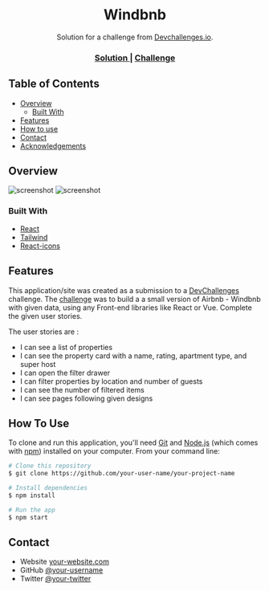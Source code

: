<!-- Please update value in the {}  -->

<h1 align="center">Windbnb</h1>

<div align="center">
   Solution for a challenge from  <a href="http://devchallenges.io" target="_blank">Devchallenges.io</a>.
</div>

<div align="center">
  <h3>
    <a href="https://presh-031-windbnb.netlify.app/">
      Solution
    </a>
    <span> | </span>
    <a href="https://devchallenges.io/challenges/3JFYedSOZqAxYuOCNmYD">
      Challenge
    </a>
  </h3>
</div>

<!-- TABLE OF CONTENTS -->

## Table of Contents

- [Overview](#overview)
  - [Built With](#built-with)
- [Features](#features)
- [How to use](#how-to-use)
- [Contact](#contact)
- [Acknowledgements](#acknowledgements)

<!-- OVERVIEW -->

## Overview

![screenshot](./src/assets/Screen%20Shot%202022-10-28%20at%2000.44.10-fullpage.png)
![screenshot](./src/assets/Screen%20Shot%202022-10-28%20at%2000.44.01-fullpage.png)

### Built With

- [React](https://reactjs.org/)
- [Tailwind](https://tailwindcss.com/)
- [React-icons](https://react-icons.github.io/react-icons)

## Features

This application/site was created as a submission to a [DevChallenges](https://devchallenges.io/challenges) challenge. The [challenge](https://devchallenges.io/challenges/3JFYedSOZqAxYuOCNmYD) was to build a a small version of Airbnb - Windbnb with given data, using any Front-end libraries like React or Vue. Complete the given user stories.

The user stories are :

- I can see a list of properties
- I can see the property card with a name, rating, apartment type, and super host
- I can open the filter drawer
- I can filter properties by location and number of guests
- I can see the number of filtered items
- I can see pages following given designs

## How To Use

<!-- Example: -->

To clone and run this application, you'll need [Git](https://git-scm.com) and [Node.js](https://nodejs.org/en/download/) (which comes with [npm](http://npmjs.com)) installed on your computer. From your command line:

```bash
# Clone this repository
$ git clone https://github.com/your-user-name/your-project-name

# Install dependencies
$ npm install

# Run the app
$ npm start
```

## Contact

- Website [your-website.com](https://presh-031-portfolio.netlify.app)
- GitHub [@your-username](https://github.com/presh-031)
- Twitter [@your-twitter](https://twitter.com/Presh_031)
